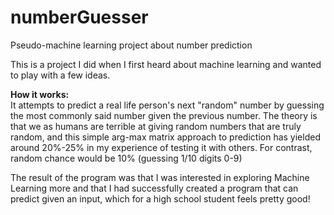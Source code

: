 # numberGuesser
 Pseudo-machine learning project about number prediction
 
This is a project I did when I first heard about machine learning and wanted to play
with a few ideas.

<b>How it works:</b><br>
It attempts to predict a real life person's next "random" number by guessing the most
commonly said number given the previous number.  The theory is that we as humans are
terrible at giving random numbers that are truly random, and this simple arg-max
matrix approach to prediction has yielded around 20%-25% in my experience of testing
it with others.  For contrast, random chance would be 10% (guessing 1/10 digits 0-9)

The result of the program was that I was interested in exploring Machine Learning more
and that I had successfully created a program that can predict given an input, which for
a high school student feels pretty good!

